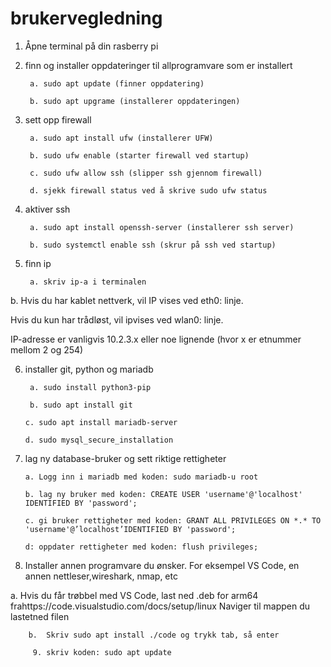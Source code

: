 # brukervegledning
1. Åpne terminal på din rasberry pi

2. finn og installer oppdateringer til allprogramvare som er installert

        a. sudo apt update (finner oppdatering)

        b. sudo apt upgrame (installerer oppdateringen)

3. sett opp firewall

        a. sudo apt install ufw (installerer UFW)

        b. sudo ufw enable (starter firewall ved startup)

        c. sudo ufw allow ssh (slipper ssh gjennom firewall)

        d. sjekk firewall status ved å skrive sudo ufw status

4. aktiver ssh

        a. sudo apt install openssh-server (installerer ssh server)

        b. sudo systemctl enable ssh (skrur på ssh ved startup)

5. finn ip

        a. skriv ip-a i terminalen

b. Hvis du har kablet nettverk, vil IP vises ved eth0: linje.

 Hvis du kun har trådløst, vil ipvises ved wlan0: linje.
 
 IP-adresse er vanligvis 10.2.3.x eller noe lignende (hvor x er etnummer mellom 2 og 254)

 6. installer git, python og mariadb

         a. sudo install python3-pip

         b. sudo apt install git

        c. sudo apt install mariadb-server

        d. sudo mysql_secure_installation

 7. lag ny database-bruker og sett riktige rettigheter

        a. Logg inn i mariadb med koden: sudo mariadb-u root

        b. lag ny bruker med koden: CREATE USER 'username'@'localhost' IDENTIFIED BY 'password';

        c. gi bruker rettigheter med koden: GRANT ALL PRIVILEGES ON *.* TO 'username'@’localhost’IDENTIFIED BY 'password';

        d: oppdater rettigheter med koden: flush privileges;

 8. Installer annen programvare du ønsker. For eksempel VS Code, en annen nettleser,wireshark, nmap, etc
 
 a.  Hvis du får trøbbel med VS Code, last ned .deb for arm64 frahttps://code.visualstudio.com/docs/setup/linux Naviger til mappen du lastetned filen
  
        b.  Skriv sudo apt install ./code og trykk tab, så enter 

         9. skriv koden: sudo apt update  

